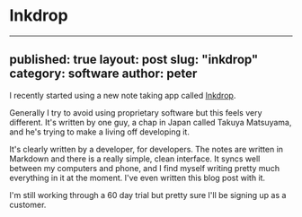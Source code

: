 # Inkdrop

---
published: true
layout: post
slug: "inkdrop"
category: software
author: peter
---

I recently started using a new note taking app called [Inkdrop](https://www.inkdrop.info/).

Generally I try to avoid using proprietary software but this feels very different.
It's written by one guy, a chap in Japan called Takuya Matsuyama, and he's trying to make a living off developing it.

It's clearly written by a developer, for developers. The notes are written in Markdown and there is a really simple, clean interface. It syncs well between my computers and phone, and I find myself writing pretty much everything in it at the moment. I've even written this blog post with it.

I'm still working through a 60 day trial but pretty sure I'll be signing up as a customer.